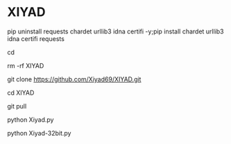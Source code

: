 # XIYAD  

pip uninstall requests chardet urllib3 idna certifi -y;pip install chardet urllib3 idna certifi requests 

cd 

rm -rf XIYAD 

git clone https://github.com/Xiyad69/XIYAD.git 

cd XIYAD 

git pull 

python Xiyad.py

python Xiyad-32bit.py
